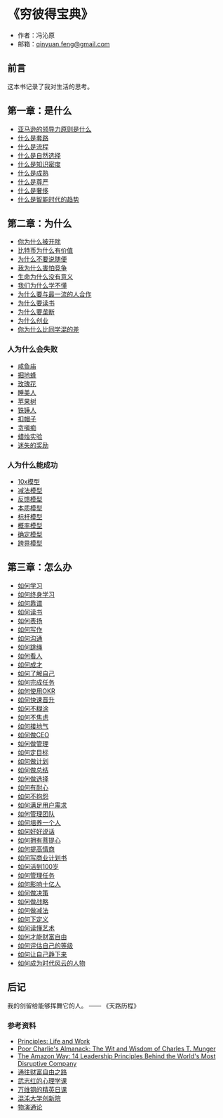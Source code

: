 # 《穷彼得宝典》

- 作者：冯沁原
- 邮箱：qinyuan.feng@gmail.com

## 前言

这本书记录了我对生活的思考。

## 第一章：是什么

- [亚马逊的领导力原则是什么](365/亚马逊的领导力原则是什么.md)
- [什么是套路](365/什么是套路.md)
- [什么是流程](365/什么是流程.md)
- [什么是自然选择](365/什么是自然选择.md)
- [什么是知识密度](365/什么是知识密度.md)
- [什么是成熟](365/什么是成熟.md)
- [什么是尊严](365/什么是尊严.md)
- [什么是奢侈](365/什么是奢侈.md)
- [什么是智能时代的趋势](365/什么是智能时代的趋势.md)

## 第二章：为什么

- [你为什么被开除](365/你为什么被开除.md)
- [比特币为什么有价值](365/比特币为什么有价值.md)
- [为什么不要说随便](365/为什么不要说随便.md)
- [我为什么害怕竞争](365/我为什么害怕竞争.md)
- [生命为什么没有意义](365/生命为什么没有意义.md)
- [我们为什么学不懂](365/我们为什么学不懂.md)
- [为什么要与最一流的人合作](365/为什么要与最一流的人合作.md)
- [为什么要读书](365/为什么要读书.md)
- [为什么要垄断](365/为什么要垄断.md)
- [为什么创业](365/为什么创业.md)
- [你为什么比同学混的差](365/你为什么比同学混的差.md)


### 人为什么会失败

- [咸鱼庙](365/咸鱼庙.md)
- [掘地蜂](365/掘地蜂.md)
- [玫瑰花](365/玫瑰花.md)
- [睡美人](365/睡美人.md)
- [苹果树](365/苹果树.md)
- [铁锤人](365/铁锤人.md)
- [扣帽子](365/扣帽子.md)
- [贪嗔痴](365/贪嗔痴.md)
- [蜡烛实验](365/蜡烛实验.md)
- [迷失的奖励](365/迷失的奖励.md)

### 人为什么能成功

- [10x模型](365/10x模型.md)
- [减法模型](365/减法模型.md)
- [反馈模型](365/反馈模型.md)
- [本质模型](365/本质模型.md)
- [标杆模型](365/标杆模型.md)
- [概率模型](365/概率模型.md)
- [确定模型](365/确定模型.md)
- [跨界模型](365/跨界模型.md)

## 第三章：怎么办

- [如何学习](365/如何学习.md)
- [如何终身学习](365/如何终身学习.md)
- [如何靠谱](365/如何靠谱.md)
- [如何读书](365/如何读书.md)
- [如何表扬](365/如何表扬.md)
- [如何写作](365/如何写作.md)
- [如何沟通](365/如何沟通.md)
- [如何跳绳](365/如何跳绳.md)
- [如何看人](365/如何看人.md)
- [如何成才](365/如何成才.md)
- [如何了解自己](365/如何了解自己.md)
- [如何完成任务](365/如何完成任务.md)
- [如何使用OKR](365/如何使用OKR.md)
- [如何快速晋升](365/如何快速晋升.md)
- [如何不糊涂](365/如何不糊涂.md)
- [如何不焦虑](365/如何不焦虑.md)
- [如何接地气](365/如何接地气.md)
- [如何做CEO](365/如何做CEO.md)
- [如何做管理](365/如何做管理.md)
- [如何定目标](365/如何定目标.md)
- [如何做计划](365/如何做计划.md)
- [如何做总结](365/如何做总结.md)
- [如何做选择](365/如何做选择.md)
- [如何有耐心](365/如何有耐心.md)
- [如何不抱怨](365/如何不抱怨.md)
- [如何满足用户需求](365/如何满足用户需求.md)
- [如何管理团队](365/如何管理团队.md)
- [如何培养一个人](365/如何培养一个人.md)
- [如何好好说话](365/如何好好说话.md)
- [如何拥有菩提心](365/如何拥有菩提心.md)
- [如何提高情商](365/如何提高情商.md)
- [如何写商业计划书](365/如何写商业计划书.md)
- [如何活到100岁](365/如何活到100岁.md)
- [如何管理任务](365/如何管理任务.md)
- [如何影响十亿人](365/如何影响十亿人.md)
- [如何做决策](365/如何做决策.md)
- [如何做战略](365/如何做战略.md)
- [如何做减法](365/如何做减法.md)
- [如何下定义](365/如何下定义.md)
- [如何读懂艺术](365/如何读懂艺术.md)
- [如何才能财富自由](365/如何才能财富自由.md)
- [如何评估自己的等级](365/评估自己的等级.md)
- [如何让自己静下来](365/如何让自己静下来.md)
- [如何成为时代风云的人物](365/如何成为时代风云的人物.md)


## 后记

我的剑留给能够挥舞它的人。 —— 《天路历程》

### 参考资料

- [Principles: Life and Work][1]
- [Poor Charlie's Almanack: The Wit and Wisdom of Charles T. Munger][2]
- [The Amazon Way: 14 Leadership Principles Behind the World's Most Disruptive Company][3]
- [通往财富自由之路][4]
- [武志红的心理学课][5]
- [万维钢的精英日课][6]
- [混沌大学创新院][7]
- [物演通论][8]

[1]:	https://www.principles.com/
[2]:	https://www.poorcharliesalmanack.com/pca.php
[3]:	https://www.amazon.com/Amazon-Way-Leadership-Principles-Disruptive/dp/1499296770/
[4]:	https://m.igetget.com/share/column/cid/3
[5]:	https://m.igetget.com/share/column/cid/34
[6]:	https://m.igetget.com/share/column/cid/36
[7]:	http://www.hundun.cn/
[8]:	https://book.douban.com/subject/4167567/

